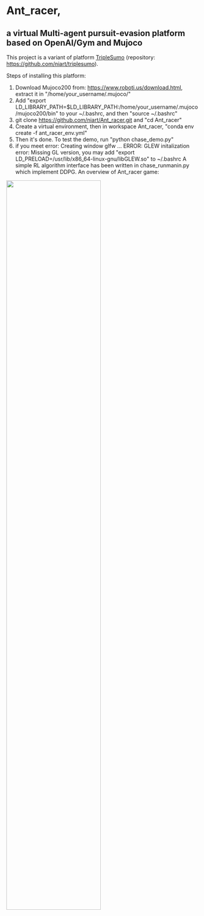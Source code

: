 # Ant_racer, 
## a virtual Multi-agent pursuit-evasion platform based on OpenAI/Gym and Mujoco
This project is a variant of platform [TripleSumo](https://link.springer.com/chapter/10.1007/978-3-031-15908-4_15) (repository: https://github.com/niart/triplesumo). 

Steps of installing this platform:
1. Download Mujoco200 from: https://www.roboti.us/download.html, extract it in "/home/your_username/.mujoco/"
2. Add "export LD_LIBRARY_PATH=$LD_LIBRARY_PATH:/home/your_username/.mujoco/mujoco200/bin" to your ~/.bashrc, and then "source ~/.bashrc"
3. git clone https://github.com/niart/Ant_racer.git and "cd Ant_racer"
4. Create a virtual environment, then in workspace Ant_racer, "conda env create -f ant_racer_env.yml"
5. Then it's done. To test the demo, run "python chase_demo.py"
6. if you meet error: Creating window glfw ... ERROR: GLEW initalization error: Missing GL version, you may add "export LD_PRELOAD=/usr/lib/x86_64-linux-gnu/libGLEW.so" to ~/.bashrc
A simple RL algorithm interface has been written in chase_runmanin.py which implement DDPG.
An overview of Ant_racer game:

<img src="https://github.com/niart/Ant_racer/blob/e65aa00da53000029a892883fec9e51d56977933/Screenshot%20from%202023-03-26%2001-01-37.png" width=70% height=70%>
